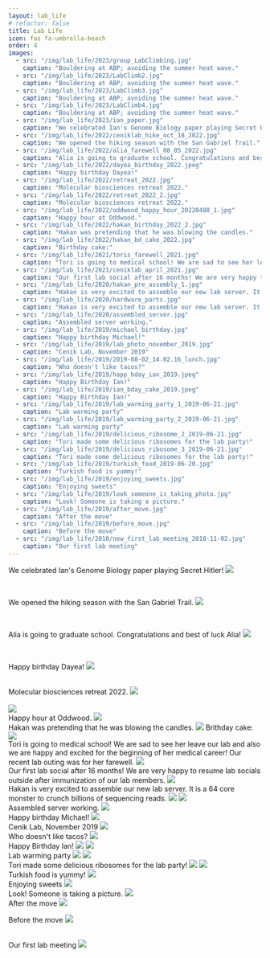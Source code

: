 ```yaml
---
layout: lab_life
# refactor: false
title: Lab Life
icon: fas fa-umbrella-beach
order: 4
images:
  - src: "/img/lab_life/2023/group_LabClimbing.jpg"
    caption: "Bouldering at ABP; avoiding the summer heat wave."
  - src: "/img/lab_life/2023/LabClimb2.jpg"
    caption: "Bouldering at ABP; avoiding the summer heat wave."
  - src: "/img/lab_life/2023/LabClimb3.jpg"
    caption: "Bouldering at ABP; avoiding the summer heat wave."
  - src: "/img/lab_life/2023/LabClimb4.jpg"
    caption: "Bouldering at ABP; avoiding the summer heat wave."
  - src: "/img/lab_life/2023/ian_paper.jpg"
    caption: "We celebrated Ian's Genome Biology paper playing Secret Hitler!"
  - src: "/img/lab_life/2022/ceniklab_hike_oct_18_2022.jpg"
    caption: "We opened the hiking season with the San Gabriel Trail."
  - src: "/img/lab_life/2022/alia_farewell_08_05_2022.jpg"
    caption: "Alia is going to graduate school. Congratulations and best of luck Alia!"
  - src: "/img/lab_life/2022/dayea_birthday_2022.jpeg"
    caption: "Happy birthday Dayea!"
  - src: "/img/lab_life/2022/retreat_2022.jpg"
    caption: "Molecular biosciences retreat 2022."
  - src: "/img/lab_life/2022/retreat_2022_2.jpg"
    caption: "Molecular biosciences retreat 2022."
  - src: "/img/lab_life/2022/oddwood_happy_hour_20220408_1.jpg"
    caption: "Happy hour at Oddwood."
  - src: "/img/lab_life/2022/hakan_birthday_2022_2.jpg"
    caption: "Hakan was pretending that he was blowing the candles."
  - src: "/img/lab_life/2022/hakan_bd_cake_2022.jpg"
    caption: "Birthday cake:"
  - src: "/img/lab_life/2021/toris_farewell_2021.jpg"
    caption: "Tori is going to medical school! We are sad to see her leave our lab and also we are happy and excited for the beginning of her medical career! Our recent lab outing was for her farewell."
  - src: "/img/lab_life/2021/ceniklab_april_2021.jpg"
    caption: "Our first lab social after 16 months! We are very happy to resume lab socials outside after immunization of our lab members."
  - src: "/img/lab_life/2020/hakan_pre_assembly_1.jpg"
    caption: "Hakan is very excited to assemble our new lab server. It is a 64 core monster to crunch billions of sequencing reads."
  - src: "/img/lab_life/2020/hardware_parts.jpg"
    caption: "Hakan is very excited to assemble our new lab server. It is a 64 core monster to crunch billions of sequencing reads."
  - src: "/img/lab_life/2020/assembled_server.jpg"
    caption: "Assembled server working."
  - src: "/img/lab_life/2019/michael_birthday.jpg"
    caption: "Happy birthday Michael!"
  - src: "/img/lab_life/2019/lab_photo_november_2019.jpg"
    caption: "Cenik Lab, November 2019"
  - src: "/img/lab_life/2019/2019-08-02_14.02.16_lunch.jpg"
    caption: "Who doesn't like tacos?"
  - src: "/img/lab_life/2019/happ_bday_ian_2019.jpeg"
    caption: "Happy Birthday Ian!"
  - src: "/img/lab_life/2019/ian_bday_cake_2019.jpeg"
    caption: "Happy Birthday Ian!"
  - src: "/img/lab_life/2019/lab_warming_party_1_2019-06-21.jpg"
    caption: "Lab warming party"
  - src: "/img/lab_life/2019/lab_warming_party_2_2019-06-21.jpg"
    caption: "Lab warming party"
  - src: "/img/lab_life/2019/delicious_ribosome_2_2019-06-21.jpg"
    caption: "Tori made some delicious ribosomes for the lab party!"
  - src: "/img/lab_life/2019/delicious_ribosome_3_2019-06-21.jpg"
    caption: "Tori made some delicious ribosomes for the lab party!"
  - src: "/img/lab_life/2019/turkish_food_2019-06-20.jpg"
    caption: "Turkish food is yummy!"
  - src: "/img/lab_life/2019/enjoying_sweets.jpg"
    caption: "Enjoying sweets"
  - src: "/img/lab_life/2019/look_someone_is_taking_photo.jpg"
    caption: "Look! Someone is taking a picture."
  - src: "/img/lab_life/2019/after_move.jpg"
    caption: "After the move"
  - src: "/img/lab_life/2019/before_move.jpg"
    caption: "Before the move"
  - src: "/img/lab_life/2018/new_first_lab_meeting_2018-11-02.jpg"
    caption: "Our first lab meeting"
---
```


<!-- 2023 -->

We celebrated Ian's Genome Biology paper playing Secret Hitler!
<img src="/img/lab_life/2023/ian_paper.jpg">

<br>

<!-- 2022 -->

We opened the hiking season with the San Gabriel Trail.
<img src="/img/lab_life/2022/ceniklab_hike_oct_18_2022.jpg">

<br>

Alia is going to graduate school. Congratulations and best of luck Alia!
<img src="/img/lab_life/2022/alia_farewell_08_05_2022.jpg">

<br>

Happy birthday Dayea!
<img src="/img/lab_life/2022/dayea_birthday_2022.jpeg">

<br>
Molecular biosciences retreat 2022.

<img src="/img/lab_life/2022/retreat_2022.jpg">
<br>
<br>
<img src="/img/lab_life/2022/retreat_2022_2.jpg">

<br>
Happy hour at Oddwood.
<img src="/img/lab_life/2022/oddwood_happy_hour_20220408_1.jpg">

<br>
Hakan was pretending that he was blowing the candles.
<img src="/img/lab_life/2022/hakan_birthday_2022_2.jpg">
Brithday cake:
<img src="/img/lab_life/2022/hakan_bd_cake_2022.jpg">

<!-- 2021 -->

<br>
Tori is going to medical school! We are sad to see her leave our lab 
and also we are happy and excited for the beginning of her medical career!
Our recent lab outing was for her farewell.
<img src="/img/lab_life/2021/toris_farewell_2021.jpg">

<br>
Our first lab social after 16 months!
We are very happy to resume lab socials outside after immunization of our lab members.
<img src="/img/lab_life/2021/ceniklab_april_2021.jpg">

<!-- 2020 -->

<br>
Hakan is very excited to assemble our new lab server.
It is a 64 core monster to crunch billions of sequencing reads.
<img src="/img/lab_life/2020/hakan_pre_assembly_1.jpg">
<img src="/img/lab_life/2020/hardware_parts.jpg">
<br>
Assembled server working.
<img src="/img/lab_life/2020/assembled_server.jpg">

<!-- 2019 -->

<br>
Happy birthday Michael!
<img src="/img/lab_life/2019/michael_birthday.jpg">

<br>
Cenik Lab, November 2019
<img src="/img/lab_life/2019/lab_photo_november_2019.jpg">

<br>
Who doesn't like tacos?
<img src="/img/lab_life/2019/2019-08-02_14.02.16_lunch.jpg">

<br>
Happy Birthday Ian!
<img src="/img/lab_life/2019/happ_bday_ian_2019.jpeg">
<img src="/img/lab_life/2019/ian_bday_cake_2019.jpeg">

<br>
Lab warming party
<img src="/img/lab_life/2019/lab_warming_party_1_2019-06-21.jpg">
<img src="/img/lab_life/2019/lab_warming_party_2_2019-06-21.jpg">

<br>
Tori made some delicious ribosomes for the lab party!
<img src="/img/lab_life/2019/delicious_ribosome_2_2019-06-21.jpg">
<img src="/img/lab_life/2019/delicious_ribosome_3_2019-06-21.jpg">

<br>
Turkish food is yummy!
<img src="/img/lab_life/2019/turkish_food_2019-06-20.jpg">

<br>
Enjoying sweets
<img src="/img/lab_life/2019/enjoying_sweets.jpg">

<br>
Look! Someone is taking a picture.
<img src="/img/lab_life/2019/look_someone_is_taking_photo.jpg">

<br>
After the move
<img src="/img/lab_life/2019/after_move.jpg">

<br>

Before the move
<img src="/img/lab_life/2019/before_move.jpg">

<!-- 2018 -->
<br>
Our first lab meeting

<img src="/img/lab_life/2018/new_first_lab_meeting_2018-11-02.jpg">
